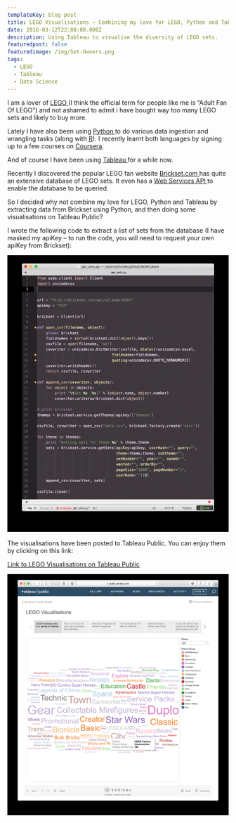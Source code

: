 ```yaml
---
templateKey: blog-post
title: LEGO Visualisations – Combining my love for LEGO, Python and Tableau
date: 2016-03-12T22:00:00.000Z
description: Using Tableau to visualise the diversity of LEGO sets.
featuredpost: false
featuredimage: /img/Set-Owners.png
tags:
  - LEGO
  - Tableau
  - Data Science
---
```

I am a lover of [LEGO ](http://www.lego.com/en-us/default.aspx) (I think the official term for people like me is “Adult Fan Of LEGO”) and not ashamed to admit i have bought way too many LEGO sets and likely to buy more.

Lately I have also been using [Python ](https://www.python.org/) to do various data ingestion and wrangling tasks (along with [R](https://www.r-project.org/)). I recently learnt both languages by signing up to a few courses on [Coursera](https://www.coursera.org/).

And of course I have been using [Tableau ](http://www.tableau.com/) for a while now.

Recently I discovered the popular LEGO fan website [Brickset.com ](http://brickset.com/) has quite an extensive database of LEGO sets. It even has a [Web Services API ](http://brickset.com/tools/webservices) to enable the database to be queried.

So I decided why not combine my love for LEGO, Python and Tableau by extracting data from Brickset using Python, and then doing some visualisations on Tableau Public?

I wrote the following code to extract a list of sets from the database (I have masked my apiKey – to run the code, you will need to request your own apiKey from Brickset):

![Python code](/img/lego1.png)

The visualisations have been posted to Tableau Public. You can enjoy them by clicking on this link:

[Link to LEGO Visualisations on Tableau Public](https://public.tableau.com/views/LEGO/LEGOVisualisations?:embed=y&:display_count=yes&:showTabs=y)

![Tableau Public visualisation](/img/lego2.png)